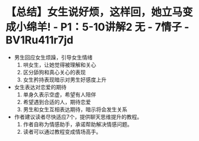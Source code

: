 # 【总结】女生说好烦，这样回，她立马变成小绵羊! - P1：5-10讲解2 无 - 7情子 - BV1Ru411r7jd

-   男生回应女生烦躁，引导女生情绪
    1.  哄女生，让她觉得被理解和关心
    2.  区分舔狗和真心关心的表现
    3.  女生矜持表现暗示对男生好感度上升
-   女生表达对恋爱的期待
    1.  单身久表示空虚，希望有人陪伴
    2.  希望遇到合适的人，期待恋爱
    3.  男生和女生互相表达期待，暗示将会发生关系
-   作者建议读者尽快适应7个，提供聊天思维提升的教程。
    1.  作者自称为情感助手，承诺帮助解决情感问题。
    2.  读者可以通过教程变成情场高手。